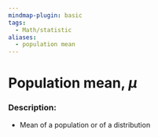 ```yaml
---
mindmap-plugin: basic
tags:
  - Math/statistic
aliases:
  - population mean
---
```

# Population mean, $\mu$
### Description:
- Mean of a population or of a distribution